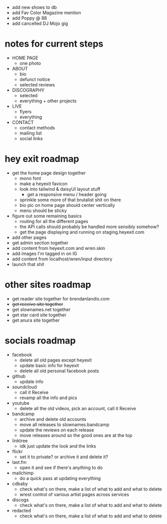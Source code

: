 - add new shows to db
- add Fav Color Magazine mention
- add Poppy @ 88
- add cancelled DJ Mojo gig

# notes for current steps
- HOME PAGE
    - one photo
- ABOUT
    - bio
    - defunct notice
    - selected reviews
- DISCOGRAPHY
    - selected
    - everything + other projects
- LIVE
    - flyers
    - everything
- CONTACT
    - contact methods
    - mailing list
    - social links

# hey exit roadmap
- get the home page design together
    - mono font
    - make a heyexit favicon
    - look into tailwind & daisyUI layout stuff
        - get a responsive menu / header going
    - sprinkle some more of that brutalist shit on there
    - bio pic on home page should center vertically
    - menu should be sticky
- figure out some remaining basics
    - routing for all the different pages
    - the API calls should probably be handled more sensibly somehow?
    - get the page displaying and running on staging.heyexit.com
- add other pages
- get admin section together
- add content from heyexit.com and wren.skin
- add images I'm tagged in on IG
- add content from localhost/wren/input directory
- launch that shit

# other sites roadmap
- get reader site together for brendanlandis.com
- ~~get receive site together~~
- get slownames.net together
- get star card site together
- get anura site together

# socials roadmap
- facebook
    - delete all old pages except heyexit
    - update basic info for heyexit
    - delete all old personal facebook posts
- github
    - update info
- soundcloud
    - call it Receive
    - revamp all the info and pics
- youtube
    - delete all the old videos, pick an account, call it Receive
- bandcamp
    - archive and delete old accounts
    - move all releases to slownames.bandcamp
    - update the reviews on each release
    - move releases around so the good ones are at the top
- linktree
    - idk just update the look and the links
- flickr
    - set it to private? or archive it and delete it?
- last.fm
    - open it and see if there's anything to do
- mailchimp
    - do a quick pass at updating everything
- cdbaby
    - check what's on there, make a list of what to add and what to delete
    - wrest control of various artist pages across services
- discogs
    - check what's on there, make a list of what to add and what to delete
- redacted
    - check what's on there, make a list of what to add and what to delete